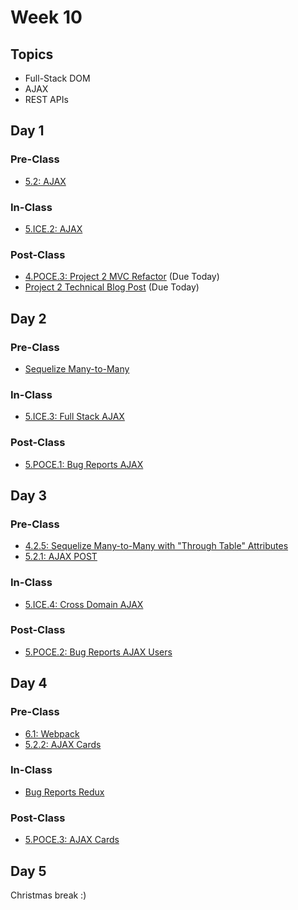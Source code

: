 # Week 10

## Topics

* Full-Stack DOM
* AJAX
* REST APIs

## Day 1

### Pre-Class

* [5.2: AJAX](../../5-full-stack/5.2-ajax/)

### In-Class

* [5.ICE.2: AJAX](../../5-full-stack/5.ice-in-class-exercises/5.ice.2-ajax.md)

### Post-Class

* [4.POCE.3: Project 2 MVC Refactor](../../4-back-end-structure/4.poce-post-class-exercises/4.poce.3-project-2-mvc-refactor.md) \(Due Today\)
* [Project 2 Technical Blog Post](../../projects/project-2-server-side-app.md#technical-blog-post) \(Due Today\)

## Day 2

### Pre-Class

* [Sequelize Many-to-Many](../../4-back-end-structure/4.2-sequelize/4.2.4-sequelize-many-to-many.md)

### In-Class

* [5.ICE.3: Full Stack AJAX](../../5-full-stack/5.ice-in-class-exercises/5.ice.3-full-stack-ajax.md)

### Post-Class

* [5.POCE.1: Bug Reports AJAX](../../5-full-stack/5.poce-post-class-exercises/5.poce.1-bug-reports-ajax.md)

## Day 3

### Pre-Class

* [4.2.5: Sequelize Many-to-Many with "Through Table" Attributes](../../4-back-end-structure/4.2-sequelize/4.2.5-sequelize-many-to-many-with-through-table-attributes.md)
* [5.2.1: AJAX POST](../../5-full-stack/5.2-ajax/5.2.1-ajax-post.md)

### In-Class

* [5.ICE.4: Cross Domain AJAX](../../5-full-stack/5.ice-in-class-exercises/5.ice.4-cross-domain-ajax.md)

### Post-Class

* [5.POCE.2: Bug Reports AJAX Users](../../5-full-stack/5.poce-post-class-exercises/5.poce.2-bug-reports-ajax-users.md)

## Day 4

### Pre-Class

* [6.1: Webpack](../../6-front-end-infrastructure/6.1-webpack/)
* [5.2.2: AJAX Cards](../../5-full-stack/5.2-ajax/5.2.2-ajax-cards.md)

### In-Class

* [Bug Reports Redux](../../course-logistics/course-methodology.md#peer-code-review)

### Post-Class

* [5.POCE.3: AJAX Cards](../../5-full-stack/5.poce-post-class-exercises/5.poce.3-ajax-cards.md)

## Day 5

Christmas break :\)

